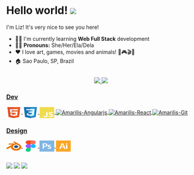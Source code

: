 <!-- Profile page - github
-->

<h1 aling="left">Hello world! <img src="https://media4.giphy.com/media/fo2dhRTmaULbStoFkX/giphy.gif?cid=ecf05e4723neb574c9ix82tousy5ujwa1ai0k46t1an52l9q&rid=giphy.gif&ct=s" height="40px"></h1>
<p aling="left">I'm Liz! It's very nice to see you here!</p>

- 👩‍🎓 I'm currently learning <b>Web Full Stack</b> development
- 🏳️‍🌈 <b>Pronouns:</b> She/Her/Ela/Dela
- ❤️ I love art, games, movies and animals! 🎨🎮🎬🐇
- 🏠 Sao Paulo, SP, Brazil

##

<div align="center">
  <p></p>
  <a href="https://github.com/amarilisc">
  <img height="150em" src="https://github-readme-stats.vercel.app/api?username=amarilisc&show_icons=true&theme=dracula&include_all_commits=true&count_private=true"/>
  <img height="150em" src="https://github-readme-stats.vercel.app/api/top-langs/?username=amarilisc&layout=compact&langs_count=7&theme=dracula"/>
</div>

<h3>Dev</h3>
<div align="left">
<img align="center" alt="Amarilis-HTML" height="30" width="40" src="https://raw.githubusercontent.com/devicons/devicon/master/icons/html5/html5-original.svg">
<img align="center" alt="Amarilis-CSS" height="30" width="40" src="https://raw.githubusercontent.com/devicons/devicon/master/icons/css3/css3-original.svg">
<img align="center" alt="Amarilis-Js" height="30" width="40" src="https://raw.githubusercontent.com/devicons/devicon/master/icons/javascript/javascript-plain.svg">
<img align="center" alt="Amarilis-Angularjs" height="30" width="40" src="https://cdn.jsdelivr.net/gh/devicons/devicon/icons/angularjs/angularjs-plain.svg">
<img align="center" alt="Amarilis-React" height="30" width="40" src="https://cdn.jsdelivr.net/gh/devicons/devicon/icons/react/react-original.svg">
<img align="center" alt="Amarilis-Git" height="30" width="40" src="https://cdn.jsdelivr.net/gh/devicons/devicon/icons/git/git-original.svg">
</div>
  
<h3>Design</h3>
<div align="left">
  <img align="center" alt="Amarilis-blender" height="30" width="40" src="https://raw.githubusercontent.com/devicons/devicon/1119b9f84c0290e0f0b38982099a2bd027a48bf1/icons/blender/blender-original.svg">
  <img align="center" alt="Amarilis-figma" height="30" width="40" src="https://raw.githubusercontent.com/devicons/devicon/1119b9f84c0290e0f0b38982099a2bd027a48bf1/icons/figma/figma-original.svg">
  <img align="center" alt="Amarilis-ps" height="30" width="40" src="https://raw.githubusercontent.com/devicons/devicon/1119b9f84c0290e0f0b38982099a2bd027a48bf1/icons/photoshop/photoshop-plain.svg">
  <img align="center" alt="Amarilis-ai" height="30" width="40" src="https://raw.githubusercontent.com/devicons/devicon/1119b9f84c0290e0f0b38982099a2bd027a48bf1/icons/illustrator/illustrator-plain.svg">
</div>

<h2></h2>
<div align="left">
<p></p>
<a href = "mailto:amarilisc.x@gmail.com"><img src="https://img.shields.io/badge/-Gmail-%23333?style=for-the-badge&logo=gmail&logoColor=white" target="_blank"></a>
  <a href="https://www.linkedin.com/in/amarilis-caccia-75268096/" target="_blank"><img src="https://img.shields.io/badge/-LinkedIn-%230077B5?style=for-the-badge&logo=linkedin&logoColor=white" target="_blank"></a>
    <a href="https://twitter.com/lizziepex" target="_blank">
    <img src="https://img.shields.io/badge/Twitter-1DA1F2?style=for-the-badge&logo=twitter&logoColor=white" target="_blank">
  </a>
</div>
